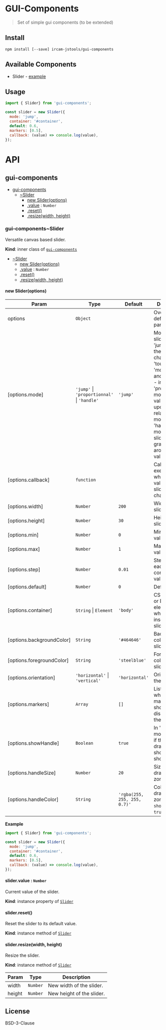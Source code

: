# GUI-Components

> Set of simple gui components (to be extended)

## Install

```
npm install [--save] ircam-jstools/gui-components
```

## Available Components

- Slider - [example](https://cdn.rawgit.com/ircam-jstools/gui-components/master/examples/slider/index.html)

## Usage

```js
import { Slider} from 'gui-components';

const slider = new Slider({
  mode: 'jump',
  container: '#container',
  default: 0.6,
  markers: [0.5],
  callback: (value) => console.log(value),
});
```

# API

<a name="module_gui-components"></a>

## gui-components

* [gui-components](#module_gui-components)
    * [~Slider](#module_gui-components..Slider)
        * [new Slider(options)](#new_module_gui-components..Slider_new)
        * [.value](#module_gui-components..Slider+value) : <code>Number</code>
        * [.reset()](#module_gui-components..Slider+reset)
        * [.resize(width, height)](#module_gui-components..Slider+resize)

<a name="module_gui-components..Slider"></a>

### gui-components~Slider
Versatile canvas based slider.

**Kind**: inner class of [<code>gui-components</code>](#module_gui-components)  

* [~Slider](#module_gui-components..Slider)
    * [new Slider(options)](#new_module_gui-components..Slider_new)
    * [.value](#module_gui-components..Slider+value) : <code>Number</code>
    * [.reset()](#module_gui-components..Slider+reset)
    * [.resize(width, height)](#module_gui-components..Slider+resize)

<a name="new_module_gui-components..Slider_new"></a>

#### new Slider(options)

| Param | Type | Default | Description |
| --- | --- | --- | --- |
| options | <code>Object</code> |  | Override default parameters. |
| [options.mode] | <code>&#x27;jump&#x27;</code> \| <code>&#x27;proportionnal&#x27;</code> \| <code>&#x27;handle&#x27;</code> | <code>&#x27;jump&#x27;</code> | Mode of the slider:  - in 'jump' mode, the value is changed on 'touchstart' or 'mousedown', and    on move.  - in 'proportionnal' mode, the value is updated relatively to move.  - in 'handle' mode, the slider can be grabbed only around its value. |
| [options.callback] | <code>function</code> |  | Callback to be executed when the value  of the slider changes. |
| [options.width] | <code>Number</code> | <code>200</code> | Width of the slider. |
| [options.height] | <code>Number</code> | <code>30</code> | Height of the slider. |
| [options.min] | <code>Number</code> | <code>0</code> | Minimum value. |
| [options.max] | <code>Number</code> | <code>1</code> | Maximum value. |
| [options.step] | <code>Number</code> | <code>0.01</code> | Step between each consecutive values. |
| [options.default] | <code>Number</code> | <code>0</code> | Default value. |
| [options.container] | <code>String</code> \| <code>Element</code> | <code>&#x27;body&#x27;</code> | CSS Selector or DOM  element in which inserting the slider. |
| [options.backgroundColor] | <code>String</code> | <code>&#x27;#464646&#x27;</code> | Background color of the  slider. |
| [options.foregroundColor] | <code>String</code> | <code>&#x27;steelblue&#x27;</code> | Foreground color of  the slider. |
| [options.orientation] | <code>&#x27;horizontal&#x27;</code> \| <code>&#x27;vertical&#x27;</code> | <code>&#x27;horizontal&#x27;</code> | Orientation of the slider. |
| [options.markers] | <code>Array</code> | <code>[]</code> | List of values where markers should  be displayed on the slider. |
| [options.showHandle] | <code>Boolean</code> | <code>true</code> | In 'handle' mode, define if the  draggable should be show or not. |
| [options.handleSize] | <code>Number</code> | <code>20</code> | Size of the draggable zone. |
| [options.handleColor] | <code>String</code> | <code>&#x27;rgba(255, 255, 255, 0.7)&#x27;</code> | Color of the  draggable zone (when `showHandle` is `true`). |

**Example**  
```js
import { Slider} from 'gui-components';

const slider = new Slider({
  mode: 'jump',
  container: '#container',
  default: 0.6,
  markers: [0.5],
  callback: (value) => console.log(value),
});
```
<a name="module_gui-components..Slider+value"></a>

#### slider.value : <code>Number</code>
Current value of the slider.

**Kind**: instance property of [<code>Slider</code>](#module_gui-components..Slider)  
<a name="module_gui-components..Slider+reset"></a>

#### slider.reset()
Reset the slider to its default value.

**Kind**: instance method of [<code>Slider</code>](#module_gui-components..Slider)  
<a name="module_gui-components..Slider+resize"></a>

#### slider.resize(width, height)
Resize the slider.

**Kind**: instance method of [<code>Slider</code>](#module_gui-components..Slider)  

| Param | Type | Description |
| --- | --- | --- |
| width | <code>Number</code> | New width of the slider. |
| height | <code>Number</code> | New height of the slider. |



## License

BSD-3-Clause

